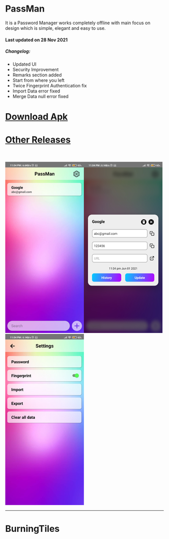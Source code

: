 # PassMan

It is a Password Manager works completely offline with main focus on design which is simple, elegant and easy to use.

#### Last updated on 28 Nov 2021
##### Changelog:
- Updated UI
- Security Improvement
- Remarks section added
- Start from where you left
- Twice Fingerprint Authentication fix
- Import Data error fixed
- Merge Data null error fixed

# [Download Apk](https://github.com/BurningTiles/PassMan/releases/download/2.0/app-arm64-v8a-release.apk)
# [Other Releases](https://github.com/BurningTiles/PassMan/releases/tag/2.0)

<br>
<br>
<img src="home.jpg" width="250px" /><img src="detail.jpg" width="250px"/><img src="settings.jpg" width="250px"/>

---
# BurningTiles
